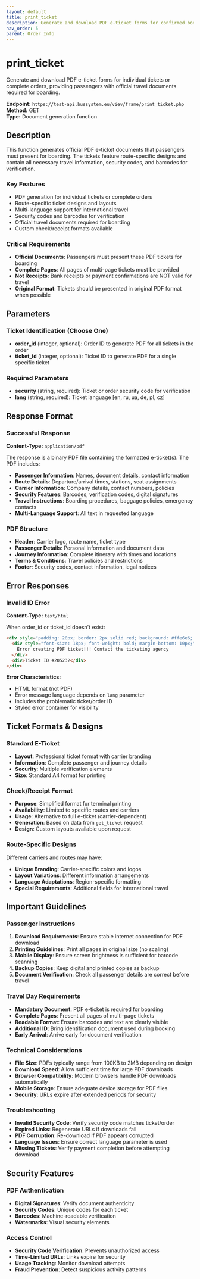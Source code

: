 ```yaml
---
layout: default
title: print_ticket
description: Generate and download PDF e-ticket forms for confirmed bookings
nav_order: 5
parent: Order Info
---
```


# print_ticket

Generate and download PDF e-ticket forms for individual tickets or complete orders, providing passengers with official travel documents required for boarding.

**Endpoint:** `https://test-api.bussystem.eu/viev/frame/print_ticket.php`  
**Method:** GET  
**Type:** Document generation function


## Description

This function generates official PDF e-ticket documents that passengers must present for boarding. The tickets feature route-specific designs and contain all necessary travel information, security codes, and barcodes for verification.

### Key Features
- PDF generation for individual tickets or complete orders
- Route-specific ticket designs and layouts
- Multi-language support for international travel
- Security codes and barcodes for verification
- Official travel documents required for boarding
- Custom check/receipt formats available

### Critical Requirements
- **Official Documents**: Passengers must present these PDF tickets for boarding
- **Complete Pages**: All pages of multi-page tickets must be provided
- **Not Receipts**: Bank receipts or payment confirmations are NOT valid for travel
- **Original Format**: Tickets should be presented in original PDF format when possible

## Parameters

### Ticket Identification (Choose One)
- **order_id** (integer, optional): Order ID to generate PDF for all tickets in the order
- **ticket_id** (integer, optional): Ticket ID to generate PDF for a single specific ticket

### Required Parameters
- **security** (string, required): Ticket or order security code for verification
- **lang** (string, required): Ticket language [en, ru, ua, de, pl, cz]

## Response Format

### Successful Response
**Content-Type:** `application/pdf`

The response is a binary PDF file containing the formatted e-ticket(s). The PDF includes:

- **Passenger Information**: Names, document details, contact information
- **Route Details**: Departure/arrival times, stations, seat assignments
- **Carrier Information**: Company details, contact numbers, policies
- **Security Features**: Barcodes, verification codes, digital signatures
- **Travel Instructions**: Boarding procedures, baggage policies, emergency contacts
- **Multi-Language Support**: All text in requested language

### PDF Structure
- **Header**: Carrier logo, route name, ticket type
- **Passenger Details**: Personal information and document data
- **Journey Information**: Complete itinerary with times and locations
- **Terms & Conditions**: Travel policies and restrictions
- **Footer**: Security codes, contact information, legal notices


## Error Responses

### Invalid ID Error
**Content-Type:** `text/html`

When order_id or ticket_id doesn't exist:

```html
<div style="padding: 20px; border: 2px solid red; background: #ffe6e6; color: #cc0000; font-family: Arial;">
  <div style="font-size: 18px; font-weight: bold; margin-bottom: 10px;">
    Error creating PDF ticket!!! Contact the ticketing agency
  </div>
  <div>Ticket ID #205232</div>
</div>
```

**Error Characteristics:**
- HTML format (not PDF)
- Error message language depends on `lang` parameter
- Includes the problematic ticket/order ID
- Styled error container for visibility


## Ticket Formats & Designs

### Standard E-Ticket
- **Layout**: Professional ticket format with carrier branding
- **Information**: Complete passenger and journey details
- **Security**: Multiple verification elements
- **Size**: Standard A4 format for printing

### Check/Receipt Format
- **Purpose**: Simplified format for terminal printing
- **Availability**: Limited to specific routes and carriers
- **Usage**: Alternative to full e-ticket (carrier-dependent)
- **Generation**: Based on data from `get_ticket` request
- **Design**: Custom layouts available upon request

### Route-Specific Designs
Different carriers and routes may have:
- **Unique Branding**: Carrier-specific colors and logos
- **Layout Variations**: Different information arrangements
- **Language Adaptations**: Region-specific formatting
- **Special Requirements**: Additional fields for international travel

## Important Guidelines

### Passenger Instructions
1. **Download Requirements**: Ensure stable internet connection for PDF download
2. **Printing Guidelines**: Print all pages in original size (no scaling)
3. **Mobile Display**: Ensure screen brightness is sufficient for barcode scanning
4. **Backup Copies**: Keep digital and printed copies as backup
5. **Document Verification**: Check all passenger details are correct before travel

### Travel Day Requirements
- **Mandatory Document**: PDF e-ticket is required for boarding
- **Complete Pages**: Present all pages of multi-page tickets
- **Readable Format**: Ensure barcodes and text are clearly visible
- **Additional ID**: Bring identification document used during booking
- **Early Arrival**: Arrive early for document verification

### Technical Considerations
- **File Size**: PDFs typically range from 100KB to 2MB depending on design
- **Download Speed**: Allow sufficient time for large PDF downloads
- **Browser Compatibility**: Modern browsers handle PDF downloads automatically
- **Mobile Storage**: Ensure adequate device storage for PDF files
- **Security**: URLs expire after extended periods for security

### Troubleshooting
- **Invalid Security Code**: Verify security code matches ticket/order
- **Expired Links**: Regenerate URLs if downloads fail
- **PDF Corruption**: Re-download if PDF appears corrupted
- **Language Issues**: Ensure correct language parameter is used
- **Missing Tickets**: Verify payment completion before attempting download


## Security Features

### PDF Authentication
- **Digital Signatures**: Verify document authenticity
- **Security Codes**: Unique codes for each ticket
- **Barcodes**: Machine-readable verification
- **Watermarks**: Visual security elements

### Access Control
- **Security Code Verification**: Prevents unauthorized access
- **Time-Limited URLs**: Links expire for security
- **Usage Tracking**: Monitor download attempts
- **Fraud Prevention**: Detect suspicious activity patterns